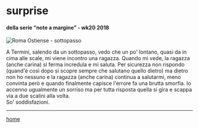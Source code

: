 # surprise  

#### della serie “note a margine” - wk20 2018  
![](https://live.staticflickr.com/65535/49138556931_9656c99986_z.jpg "Roma Ostiense - sottopasso")  

A Termini, salendo da un sottopasso, vedo che un po' lontano, quasi da in cima alle scale, mi viene incontro una ragazza. Quando mi vede, la ragazza (anche carina) si ferma incredula e mi saluta. Per sicurezza non rispondo (quand'è così dopo si scopre sempre che salutano quello dietro) ma dietro non ho nessuno e la ragazza (anche carina) continua a salutarmi, meno convinta però e quando finalmente capisce l'errore fa una brutta smorfia. Io accenno ugualmente un sorriso ma per tutta risposta quella si gira e scappa via a due scalini alla volta.  
So' soddisfazioni.  

---  
[home](/interarete.md)   
